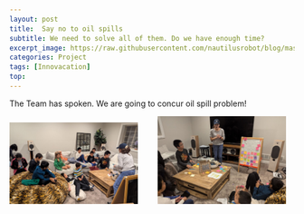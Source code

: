 ```yaml
---
layout: post
title:  Say no to oil spills
subtitle: We need to solve all of them. Do we have enough time?
excerpt_image: https://raw.githubusercontent.com/nautilusrobot/blog/master/assets/images/post_img/202411_3_post_1.JPG
categories: Project
tags: [Innovacation]
top: 
---
```


The Team has spoken. We are going to concur oil spill problem!

<img alt="Light" src="https://raw.githubusercontent.com/nautilusrobot/blog/master/assets/images/post_img/202411_3_post_1.JPG" width="45%">
&nbsp; &nbsp; &nbsp; &nbsp;
<img alt="Dark" src="https://raw.githubusercontent.com/nautilusrobot/blog/master/assets/images/post_img/202411_3_post_2.JPG" width="45%">


